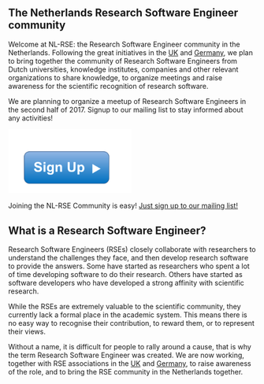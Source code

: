 
## The Netherlands Research Software Engineer community

Welcome at NL-RSE: the Research Software Engineer community in the 
Netherlands. Following the great initiatives in the 
[UK](http://rse.ac.uk/) and [Germany](http://www.de-rse.org/de), 
we plan to bring together the community of Research Software 
Engineers from Dutch universities, knowledge institutes, companies 
and other relevant organizations to share knowledge, to organize 
meetings and raise awareness for the scientific recognition of 
research software.

We are planning to organize a meetup of Research Software Engineers in the second half of 2017. Signup to our mailing list to stay 
informed about any activities!


<!--- ## Join us! --->

<a href="https://lists.nl-rse.org/mailman/listinfo/everyone">
<img width="250px" src="img/signup.png"></a>

Joining the NL-RSE Community is easy! [Just sign up to our mailing list!](https://lists.nl-rse.org/mailman/listinfo/everyone)


## What is a Research Software Engineer?

Research Software Engineers (RSEs) closely collaborate with researchers
to understand the challenges they face, and then develop research
software to provide the answers. Some have started as researchers who
spent a lot of time developing software to do their research. Others
have started as software developers who have developed a strong affinity
with scientific research.

While the RSEs are extremely valuable to the scientific community, they
currently lack a formal place in the academic system. This means
there is no easy way to recognise their contribution, to reward
them, or to represent their views.

Without a name, it is difficult for people to rally around a
cause, that is why the term Research Software Engineer was
created. We are now working, together with RSE associations in the
[UK](http://rse.ac.uk/) and [Germany](http://www.de-rse.org/de),
to raise awareness of the role, and to bring the
RSE community in the Netherlands together.

